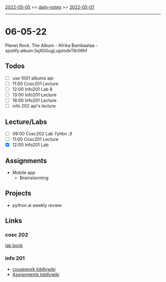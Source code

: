 [2022-05-05](daily_notes/2022-05-05) << [daily-notes](notes/daily-notes.md) >> [2022-05-07](daily_notes/2022-05-07)

---

# 06-05-22

Planet Rock: The Album - Afrika Bambaataa - spotify:album:3qX0GugLujpIodkT6r06hf

## Todos
- [ ] use 1001 albums api
- [ ] 11:00 Cosc201 Lecture
- [ ] 12:00 Info201 Lab 8
- [ ] 13:00 Info201 Lecture
- [ ] 16:00 Info201 Lecture
- [ ] info 202 api's lecture

## Lecture/Labs

- [ ] 09:00 Cosc202 Lab 7yhbn ,9 
- [ ] 11:00 Cosc201 Lecture
- [x] 12:00 Info201 Lab

## Assignments
- Mobile app
	- Brainstorming

## Projects
- python ai weekly review

## Links

### cosc 202

[lab book](https://cosc202.cspages.otago.ac.nz/lab-book/COSC202LabBook.pdf)

### info 201

- [cousework tiddlywiki](https://isgb.otago.ac.nz/infosci/INFO201/labs_release/raw/master/output/info201_labs.html#)
- [Assignments tiddlywiki](https://open.spotify.com/album/23DJ3KNE5JXi61G31T2Kni?si=-zZEHXIxT2qOEN6_Ns5C5Ql)